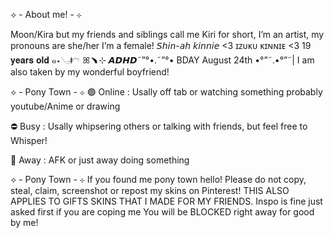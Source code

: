 


⟡ - About me! - ⊹

Moon/Kira but my friends and siblings call me Kiri for short, I’m an artist, my pronouns are she/her I’m a female! 𝘚𝘩𝘪𝘯-𝘢𝘩 𝘬𝘪𝘯𝘯𝘪𝘦 <3 ɪᴢᴜᴋᴜ ᴋɪɴɴɪᴇ <3 19 𝐲𝐞𝐚𝐫𝐬 𝐨𝐥𝐝 ๑⋆𓂅ǂ𓍼 ꕤ﹅⊹ 𝘼𝘿𝙃𝘿˜”°•.˜”°• BDAY August 24th •°”˜.•°”˜| I am also taken by my wonderful boyfriend!




⟡ - Pony Town - ⊹
   🟢 Online : Usally off tab or watching something probably youtube/Anime or drawing

   ⛔ Busy : Usally whipsering others or talking with friends, but feel free to Whisper! 

   🌙 Away : AFK or just away doing something 


   
⟡ - Pony Town - ⊹
If you found me pony town hello! Please do not copy, steal, claim, screenshot or repost my skins on Pinterest! THIS ALSO APPLIES TO GIFTS SKINS THAT I MADE FOR MY FRIENDS. Inspo is fine just asked first if you are coping me You will be BLOCKED right away for good by me!






